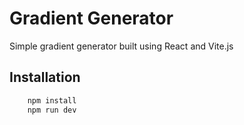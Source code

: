 # Gradient Generator

Simple gradient generator built using React and Vite.js

## Installation

```javascript
    npm install
    npm run dev
```
